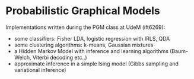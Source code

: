# Probabilistic Graphical Models

Implementations written during the PGM class at UdeM (ift6269):
- some classifiers: Fisher LDA, logistic regression with IRLS, QDA
- some clustering algorithms: k-means, Gaussian mixtures
- a Hidden Markov Model with inference and learning algorithms (Baum-Welch, Viterbi decoding etc..)
- approximate inference in a simple Ising model (Gibbs sampling and variational inference)

